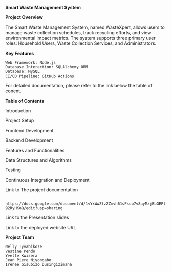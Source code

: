 **Smart Waste Management System**

**Project Overview**

The Smart Waste Management System, named WasteXpert, allows users to manage waste collection schedules, track recycling efforts, and view environmental impact metrics. 
The system supports three primary user roles: Household Users, Waste Collection Services, and Administrators.

**Key Features**

    Web Framework: Node.js
    Database Interaction: SQLAlchemy ORM
    Database: MySQL
    CI/CD Pipeline: GitHub Actions

For detailed documentation, please refer to the link below the table of conent.

**Table of Contents**

   Introduction
   
   Project Setup
   
   Frontend Development
   
   Backend Development
   
   Features and Functionalities
   
   Data Structures and Algorithms
   
   Testing
   
   Continuous Integration and Deployment


Link to The project documentation 

     https://docs.google.com/document/d/1vYxWwZfz2Zmvh61sPsop7v8uyMzjBbGEPt-92RyHKoQ/edit?usp=sharing
     
Link to the Presentation slides


Link to the deployed website URL


**Project Team**

    Nelly Iyvabikoze
    Vestine Pendo
    Yvette Kwizera
    Jean Piere Niyongabo
    Irenee Gisubizo Dusingizimana
